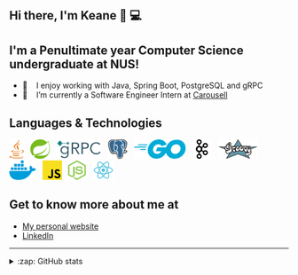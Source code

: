 ## Hi there, I'm Keane 👋 💻

## I'm a Penultimate year Computer Science undergraduate at NUS!

- 👯 &nbsp;&nbsp; I enjoy working with Java, Spring Boot, PostgreSQL and gRPC
- 🔭 &nbsp;&nbsp; I’m currently a Software Engineer Intern at [Carousell](https://careers.carousell.com/)

## Languages & Technologies

<div>
  <a href="https://www.java.com/en/" title="Java"><img src="images/java.svg" height="35" width="auto" /></a>
  &nbsp;
  <a href="https://spring.io/projects/spring-boot" title="Spring Boot"><img src="images/spring.svg" height="35" width="auto" /></a>
  &nbsp;
  <a href="https://grpc.io/" title="gRPC"><img src="images/grpc.svg" height="35" width="auto" /></a>
  &nbsp;
  <a href="https://www.postgresql.org/" title="PostgreSQL"><img src="images/postgresql.svg" height="35" width="auto" /></a>
  &nbsp;
  <a href="https://golang.org/" title="Go"><img src="images/go.svg" height="35" width="auto" /></a>
  &nbsp;
  <a href="https://kafka.apache.org/" title="Kafka"><img src="images/kafka.svg" height="35" width="auto" /></a>
  &nbsp;
  <a href="https://groovy-lang.org/" title="Groovy"><img src="images/groovy.svg" height="35" width="auto" /></a>
  &nbsp;
  <a href="https://www.docker.com/" title="Docker"><img src="images/docker.svg" height="35" width="auto" /></a>
  &nbsp;
  <a href="https://www.javascript.com/" title="JavaScript"><img src="images/javascript.svg" height="35" width="auto" /></a>
  &nbsp;
  <a href="https://nodejs.org/en/" title="NodeJs"><img src="images/nodejs.svg" height="35" width="auto" /></a>
  &nbsp;
  <a href="https://reactjs.org/" title="React"><img src="images/react.svg" height="35" width="auto" /></a>
  &nbsp;

</div>

## Get to know more about me at

* [My personal website](https://keanecjy.github.io/me/)
* [LinkedIn](https://www.linkedin.com/in/keanecjy/)

---

<details>
  <summary>:zap: GitHub stats</summary>
    <div><img alt="Keane's Github stats" src="https://github-readme-stats.vercel.app/api?username=keanecjy&show_icons=true&count_private=true" /></div>
    <div><img alt="Keane's Most Used Languages" src="https://github-readme-stats.vercel.app/api/top-langs/?username=keanecjy" /></div>
</details>
